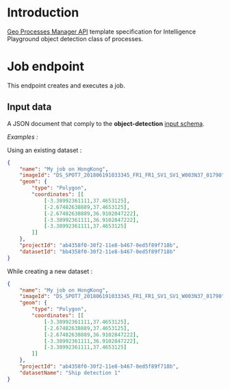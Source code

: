 # Introduction

[Geo Processes Manager API](geo_processes_manager.md) template specification for Intelligence Playground object detection class of processes.

# Job endpoint

This endpoint creates and executes a job.

## Input data

A JSON document that comply to the **object-detection** [input schema](https://raw.githubusercontent.com/airbusgeo/playground-docs/master/api/job-object-detection-input.json).

*Examples :*

Using an existing dataset :

```json
{
    "name": "My job on HongKong",
    "imageId": "DS_SPOT7_201806191033345_FR1_FR1_SV1_SV1_W003N37_01790",
    "geom": {
        "type": "Polygon",
        "coordinates": [[
            [-3.38992361111,37.4653125],
            [-2.67482638889,37.4653125],
            [-2.67482638889,36.9102847222],
            [-3.38992361111,36.9102847222],
            [-3.38992361111,37.4653125]
        ]]
    },
    "projectId": "ab4358f0-30f2-11e8-b467-0ed5f89f718b",
    "datasetId": "bb4358f0-30f2-11e8-b467-0ed5f89f718b"
}
```

While creating a new dataset :

```json
{
    "name": "My job on HongKong",
    "imageId": "DS_SPOT7_201806191033345_FR1_FR1_SV1_SV1_W003N37_01790",
    "geom": {
        "type": "Polygon",
        "coordinates": [[
            [-3.38992361111,37.4653125],
            [-2.67482638889,37.4653125],
            [-2.67482638889,36.9102847222],
            [-3.38992361111,36.9102847222],
            [-3.38992361111,37.4653125]
        ]]
    },
    "projectId": "ab4358f0-30f2-11e8-b467-0ed5f89f718b",
    "datasetName": "Ship detection 1"
}
```
